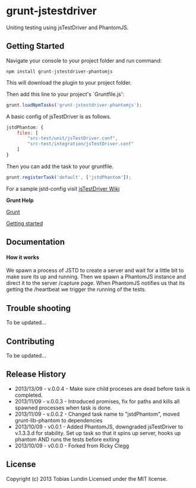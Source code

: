 # grunt-jstestdriver

Uniting testing using jsTestDriver and PhantomJS.

## Getting Started
Navigate your console to your project folder and run command:

```
npm install grunt-jstestdriver-phantomjs
```

This will download the plugin to your project folder.

Then add this line to your project's `Gruntfile.js':

```javascript
grunt.loadNpmTasks('grunt-jstestdriver-phantomjs');
```

A basic config of jsTestDriver is as follows.

```javascript
jstdPhantom: {  
    files: [
		"src-test/unit/jsTestDriver.conf", 
		"src-test/integration/jsTestDriver.conf"
	]
}
```

Then you can add the task to your gruntfile.

```javascript
grunt.registerTask('default', ['jstdPhantom']);
```

For a sample jstd-config visit [jsTestDriver Wiki](https://code.google.com/p/js-test-driver/wiki/ConfigurationFile)


**Grunt Help**

[Grunt](http://gruntjs.com/)

[Getting started](http://gruntjs.com/getting-started)

## Documentation

#### How it works
We spawn a process of JSTD to create a server and wait for a little bit to make sure its up and running. Then we spawn a PhantomJS instance and direct it to the server /capture page. When PhantomJS notifies us that its getting the /heartbeat we trigger the running of the tests.


## Trouble shooting
To be updated...

## Contributing
To be updated...


## Release History
* 2013/13/09 - v.0.0.4 - Make sure child proceses are dead before task is completed.
* 2013/11/09 - v.0.0.3 - Introduced promises, fix for paths and kills all spawned processes when task is done.
* 2013/11/09 - v.0.0.2 - Changed task name to "jstdPhantom", moved grunt-lib-phantom to dependencies
* 2013/10/09 - v0.0.1 - Added PhantomJS, downgraded jsTestDriver to v.1.3.3.d for stability. Set up task so that it spins up server, hooks up phantom AND runs the tests before exiting
* 2013/10/09 - v0.0.0 - Forked from Ricky Clegg


## License
Copyright (c) 2013 Tobias Lundin
Licensed under the MIT license.